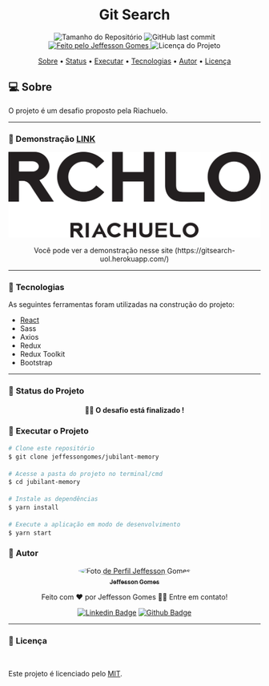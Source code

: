 <h1 align="center">Git Search</h1>

<p align="center">
  <img alt="Tamanho do Repositório" src="https://img.shields.io/github/repo-size/jeffessongomes/jubilant-memory?style=for-the-badge">
  <img alt="GitHub last commit" src="https://img.shields.io/github/last-commit/jeffessongomes/jubilant-memory?style=for-the-badge">
  <a href="https://github.com/jeffessongomes">
    <img alt="Feito pelo Jeffesson Gomes" src="https://img.shields.io/badge/feito%20por-Jeffesson Gomes-%237519C1?style=for-the-badge">
  </a>
  <img alt="Licença do Projeto" src="https://img.shields.io/github/license/jeffessongomes/jubilant-memory?style=for-the-badge"/>
<p>

<p align="center">
 <a href="#computer-sobre">Sobre</a> •
 <a href="#triangular_ruler-status-do-projeto">Status</a> •
 <a href="#dvd-executar-o-projeto">Executar</a> •
 <a href="#hammer-tecnologias">Tecnologias</a> •
 <a href="#boy-autor">Autor</a> •
 <a href="#page_facing_up-licença">Licença</a>
</p>

## :computer: Sobre

O projeto é um desafio proposto pela Riachuelo.


---

### :camera_flash: Demonstração [LINK](https://gitsearch-uol.herokuapp.com/)

<p align="center">
  <img alt="Compasso UOL" src="./.github/assets/banner.png">
</p>

<p align="center">
	Você pode ver a demonstração nesse site (https://gitsearch-uol.herokuapp.com/)
</p>

---
### :hammer: **Tecnologias**

As seguintes ferramentas foram utilizadas na construção do projeto:

- [React](https://reactjs.org)
- Sass
- Axios
- Redux
- Redux Toolkit
- Bootstrap

---
### :triangular_ruler: **Status do Projeto**

<h4 align="center"> 
	👨‍🏫 O desafio está finalizado !
</h4>

### :dvd: **Executar o Projeto**

```bash
# Clone este repositório
$ git clone jeffessongomes/jubilant-memory

# Acesse a pasta do projeto no terminal/cmd
$ cd jubilant-memory

# Instale as dependências
$ yarn install

# Execute a aplicação em modo de desenvolvimento
$ yarn start
```

### :boy: **Autor**

<div align="center">
<a href="https://github.com/jeffessongomes">
 <img style="border-radius: 50%;" src="https://avatars3.githubusercontent.com/u/17955358?s=460&u=ba042b3e183a3e36de57089bb11196ef3985de26&v=4" width="100px;" alt="Foto de Perfil Jeffesson Gomes"/>
 <br />
 <sub><b>Jeffesson Gomes</b></sub></a>

Feito com ❤️ por Jeffesson Gomes 👋🏽 Entre em contato!

[![Linkedin Badge](https://img.shields.io/badge/-Jeffesson_Gomes-blue?style=flat-square&logo=Linkedin&logoColor=white&link=https://www.linkedin.com/in/jeffesson-gomes-de-almeida-2b36911aa/)](https://www.linkedin.com/in/jeffesson-gomes-de-almeida-2b36911aa/)
[![Github Badge](https://img.shields.io/badge/-Jeffesson_Gomes-000?style=flat-square&logo=Github&logoColor=white&link=https://github.com/jeffessongomes)](https://github.com/jeffessongomes)
</div>

---
### :page_facing_up: **Licença**

<br />

Este projeto é licenciado pelo [MIT](./LICENSE).
